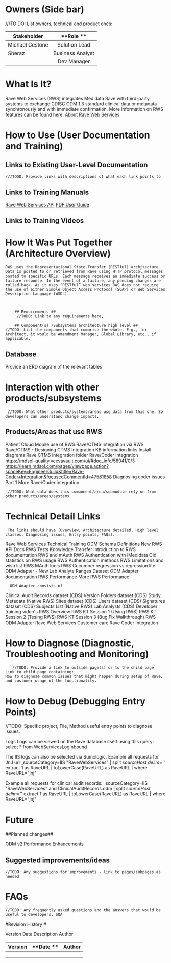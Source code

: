 # Owners (Side bar) #

 
///TO DO: List owners, technical and product ones:


| **Stakeholder**  | **Role  **            | 
| -------------    |:-------------:        | 
|  Michael Cestone | Solution Lead         | 
|  Sheraz          | Business Analyst      | 
|                  | Dev Manager           | 

 
# What Is It? #

   Rave Web Services (RWS) integrates Medidata Rave with third-party systems to exchange CDISC ODM 1.3 standard clinical data or metadata synchronously and with immediate confirmation. More information on RWS features can be found here.
[About Rave Web Services](https://learn.mdsol.com/display/RWSprd/About+Rave+Web+Services)


# How to Use (User Documentation and Training) #

## Links to Existing User-Level Documentation ##


    ///TODO: Provide links with descriptions of what each link points to
 
## Links to Training Manuals ##
[Rave Web Services API](https://learn.mdsol.com/display/RWSprd/About+Rave+Web+Services)
[PDF User Guide](file:///C:/Users/drisack/Downloads/RWS_1.6_Combined_User_API_Guide_FINAL%20(1).pdf)

## Links to Training Videos ##

# How It Was Put Together (Architecture Overview) #
    
    RWS uses the Representational State Transfer (RESTful) architecture. Data is posted to or retrieved from Rave using HTTP protocol messages posted to specific URLs. Each message receives an immediate success or failure response. In the event of a failure, any pending changes are rolled back. As it uses “RESTful” web services RWS does not require the use of either Simple Object Access Protocol (SOAP) or Web Services Description Language (WSDL).


            
        ## Requirements ##
         //TODO: Link to any requirements here,
 
        ## Component(s) /Subsystems architecture high level ##
    //TODO: List the components that comprise the whole. E.g., for Architect, it would be Amendment Manager, Global Library, etc., if applicable. 
    

## Database ##

Provide an ERD diagram of the relevant tables


# Interaction with other products/subsystems #

     //TODO: What other products/systems/areas use data from this one. So developers can understand change impacts.
## Products/Areas that use RWS ##
Patient Cloud Mobile use of RWS
Rave/CTMS integration via RWS
Rave/CTMS - Designing CTMS Integration
KB information links
Install diagrams
Rave CTMS integration folder
Rave/Coder integration
https://mdsol-quality.veevavault.com/ui/#doc_info/58041/0/3
https://learn.mdsol.com/pages/viewpage.action?spaceKey=EngineerGuild&title=Rave-Coder+Integration&focusedCommentId=47581858
Diagnosing coder issues Part 1
More Rave/Coder integration

     //TODO: What data does this component/area/submodule rely on from other products/areas/systems

# Technical Detail Links #
    
     The links should have (Overview, Architecture detailed, High level classes, Diagnosing issues, Entry points, FAQs).
Rave Web Services Technical Training
ODM Schema Definitions
New RWS API Docs
RWS Tests
Knowledge Transfer
Introduction to RWS documentation
RWS and mAuth
RWS Authentication with iMedidata
Old statistics on RWS usage
RWS Authentication methods
RWS Limitations and wish list
RWS MAuthTools
RWS Cucumber regression vs regression lite
ODM Adapter - New Lab Analyte Ranges Dataset
ODM Adapter documentation
RWS Performance
More RWS Performance
 
      ODM Adapter consists of
Clinical Audit Records dataset (CDS)
Version Folders dataset (CDS)
Study Metadata (Native RWS)
Sites dataset (CDS)
Users dataset (CDS)
Signatures dataset (CDS)
Subjects List (Native RWS)
Lab Analysts (CDS)
Developer training video's
RWS Overview
RWS KT Session 1 (Using RWS)
RWS KT Session 2 (Tesing RWS)
RWS KT Session 3 (Bug Fix Walkthrough)
RWS ODM Adapter
 Rave Web Services Customer care
 Rave Coder Integration
 
# How to Diagnose (Diagnostic, Troubleshooting and Monitoring) #
    
      `//TODO: Provide a link to outside page(s) or to the child page`
    Link to child page containing:
    How to diagnose common issues that might happen during setup of Rave, and customer usage of the functionality.
 
# How to Debug (Debugging Entry Points) #

  //TODO: Specific project, File, Method useful entry points to diagnose issues.

Logs
Logs can be viewed on the Rave database itself using this query:
select * from WebServicesLogInbound

The IIS logs can also be selected via Sumologic.
Example all requests for JnJ url
_sourceCategory=IIS "RaveWebServices"  | split _sourceHost delim='_' extract 1 as RaveURL | toLowerCase(RaveURL) as RaveURL | where RaveURL="jnj"

Example all requests for clinical audit records:
_sourceCategory=IIS "RaveWebServices" and ClinicalAuditRecords.odm | split _sourceHost delim='_' extract 1 as RaveURL | toLowerCase(RaveURL) as RaveURL | where RaveURL="jnj"
 

# Future #
  
##Planned changes##

   [ODM v2 Performance Enhancements](https://docs.google.com/document/d/1vVj4jFlZ-kq-6BxGgow0WltgeF_noewq5I6MUqNeuqU/edit?ts=5644a485)
 
## Suggested improvements/ideas ##

   `//TODO: Any suggestions for improvements - link to pages/subpages as needed`
 
# FAQs #

  `//TODO: Any frequently asked questions and the answers that would be useful to developers, SQA`

 
#Revision History #
 
Version	Date	Description	Author

| **Version**   | **Date  **            |  **Author**     |
| ------------- |:-------------:        | :-------------: | 
|               |                       |                 |
|               |                       |                 |
|               |                       |                 |
